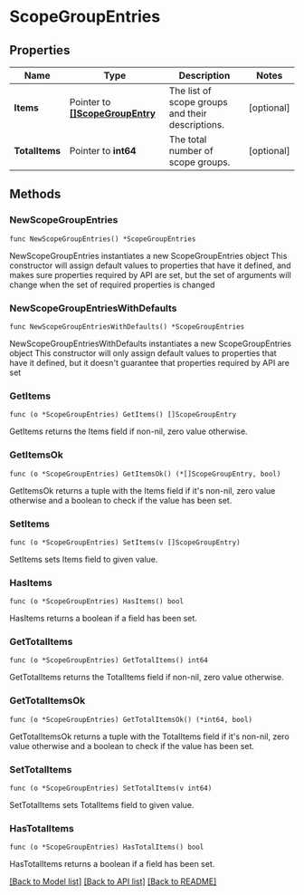 # ScopeGroupEntries

## Properties

Name | Type | Description | Notes
------------ | ------------- | ------------- | -------------
**Items** | Pointer to [**[]ScopeGroupEntry**](ScopeGroupEntry.md) | The list of scope groups and their descriptions. | [optional] 
**TotalItems** | Pointer to **int64** | The total number of scope groups. | [optional] 

## Methods

### NewScopeGroupEntries

`func NewScopeGroupEntries() *ScopeGroupEntries`

NewScopeGroupEntries instantiates a new ScopeGroupEntries object
This constructor will assign default values to properties that have it defined,
and makes sure properties required by API are set, but the set of arguments
will change when the set of required properties is changed

### NewScopeGroupEntriesWithDefaults

`func NewScopeGroupEntriesWithDefaults() *ScopeGroupEntries`

NewScopeGroupEntriesWithDefaults instantiates a new ScopeGroupEntries object
This constructor will only assign default values to properties that have it defined,
but it doesn't guarantee that properties required by API are set

### GetItems

`func (o *ScopeGroupEntries) GetItems() []ScopeGroupEntry`

GetItems returns the Items field if non-nil, zero value otherwise.

### GetItemsOk

`func (o *ScopeGroupEntries) GetItemsOk() (*[]ScopeGroupEntry, bool)`

GetItemsOk returns a tuple with the Items field if it's non-nil, zero value otherwise
and a boolean to check if the value has been set.

### SetItems

`func (o *ScopeGroupEntries) SetItems(v []ScopeGroupEntry)`

SetItems sets Items field to given value.

### HasItems

`func (o *ScopeGroupEntries) HasItems() bool`

HasItems returns a boolean if a field has been set.

### GetTotalItems

`func (o *ScopeGroupEntries) GetTotalItems() int64`

GetTotalItems returns the TotalItems field if non-nil, zero value otherwise.

### GetTotalItemsOk

`func (o *ScopeGroupEntries) GetTotalItemsOk() (*int64, bool)`

GetTotalItemsOk returns a tuple with the TotalItems field if it's non-nil, zero value otherwise
and a boolean to check if the value has been set.

### SetTotalItems

`func (o *ScopeGroupEntries) SetTotalItems(v int64)`

SetTotalItems sets TotalItems field to given value.

### HasTotalItems

`func (o *ScopeGroupEntries) HasTotalItems() bool`

HasTotalItems returns a boolean if a field has been set.


[[Back to Model list]](../README.md#documentation-for-models) [[Back to API list]](../README.md#documentation-for-api-endpoints) [[Back to README]](../README.md)


